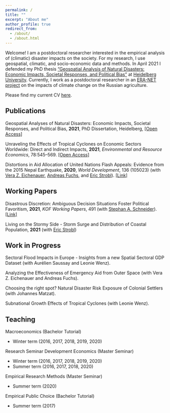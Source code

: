 ```yaml
---
permalink: /
title: ""
excerpt: "About me"
author_profile: true
redirect_from: 
  - /about/
  - /about.html
---
```


Welcome! I am a postdoctoral researcher interested in the empirical analysis of (climatic) disaster impacts on the society. For my research, I use geospatial, climatic, and socio-economic data and methods. In April 2021 I defended my PhD thesis [“Geospatial Analysis of Natural Disasters: Economic Impacts, Societal Responses, and Political Bias”](https://doi.org/10.11588/heidok.00030140) at [Heidelberg University](https://www.uni-heidelberg.de/fakultaeten/wiso/awi/index_en.html). Currently, I work as a postdoctoral researcher in an [ERA-NET project](https://www.zhaw.ch/en/research/research-database/project-detailview/projektid/4618/) on the impacts of climate change on the Russian agriculture. 

Please find my current CV [here](https://sven-kunze.github.io/files/CV_SvenKunze_Online.pdf).



## Publications

Geospatial Analyses of Natural Disasters: Economic Impacts, Societal Responses, and Political Bias, **2021**, PhD Dissertation, Heidelberg, [[Open Access]](https://doi.org/10.11588/heidok.00030140)

Unraveling the Effects of Tropical Cyclones on Economic Sectors Worldwide: Direct and Indirect Impacts, **2021**, *Environmental and Resource Economics*, 78:545–569. [[Open Access]](https://doi.org/10.1007/s10640-021-00541-5)

Distortions in Aid Allocation of United Nations Flash Appeals: Evidence from the 2015 Nepal Earthquake, **2020**, *World Development*, 136 (105023) (with [Vera Z. Eichenauer](https://sites.google.com/view/vera-eichenauer/home), [Andreas Fuchs](http://www.andreas-fuchs.net/), and [Eric Strobl](https://www.vwi.unibe.ch/ueber_uns/personen/prof_dr_strobl_eric/index_ger.html)). [[Link]](https://doi.org/10.1016/j.worlddev.2020.105023)



## Working Papers

Disastrous Discretion: Ambiguous Decision Situations Foster Political Favoritism, **2021**, *KOF Working Papers*, 491 (with [Stephan A. Schneider](https://kof.ethz.ch/das-institut/personen/person-detail.MjUwMTg5.TGlzdC81NzgsODQ4OTAwOTg=.html)). [[Link]](https://doi.org/10.3929/ethz-b-000468932)

Living on the Stormy Side - Storm Surge and Distribution of Coastal Population, **2021** (with [Eric Strobl](https://www.vwi.unibe.ch/ueber_uns/personen/prof_dr_strobl_eric/index_ger.html))

## Work in Progress

Sectoral Flood Impacts in Europe - Insights from a new Spatial Sectoral GDP Dataset (with Aurélien Saussay and Leonie Wenz).

Analyzing the Effectiveness of Emergency Aid from Outer Space (with Vera Z. Eichenauer and Andreas Fuchs).

Choosing the right spot? Natural Disaster Risk Exposure of Colonial Settlers (with Johannes Matzat). 

Subnational Growth Effects of Tropical Cyclones (with Leonie Wenz).



## Teaching

Macroeconomics (Bachelor Tutorial) 
- Winter term (2016, 2017, 2018, 2019, 2020)

Research Seminar Development Economics (Master Seminar) 
- Winter term (2016, 2017, 2018, 2019, 2020)
- Summer term (2016, 2017, 2018, 2020)

Empirical Research Methods (Master Seminar) 
- Summer term (2020)

Empirical Public Choice (Bachelor Tutorial)
- Summer term (2017)
 
